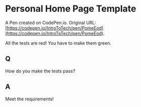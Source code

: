 # Personal Home Page Template

A Pen created on CodePen.io. Original URL: [https://codepen.io/IntroToTech/pen/PomeEod](https://codepen.io/IntroToTech/pen/PomeEod).

All the tests are red! You have to make them green.

## Q

How do you make the tests pass?

## A

Meet the requirements!
